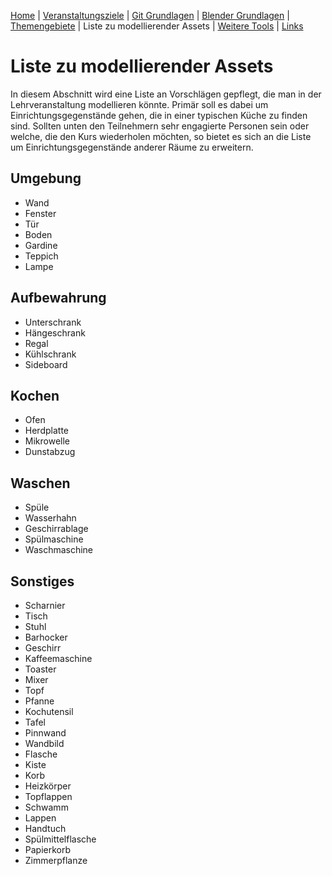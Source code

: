 [Home](../README.md)
| [Veranstaltungsziele](./veranstaltungsziele.md)
| [Git Grundlagen](./git_grundlagen.md)
| [Blender Grundlagen](./blender_grundlagen.md)
| [Themengebiete](./themengebiete.md)
| Liste zu modellierender Assets
| [Weitere Tools](./tools.md)
| [Links](./links.md)

# Liste zu modellierender Assets

In diesem Abschnitt wird eine Liste an Vorschlägen gepflegt, die man in der Lehrveranstaltung modellieren könnte. Primär soll es dabei um Einrichtungsgegenstände gehen, die in einer typischen Küche zu finden sind. Sollten unten den Teilnehmern sehr engagierte Personen sein oder welche, die den Kurs wiederholen möchten, so bietet es sich an die Liste um Einrichtungsgegenstände anderer Räume zu erweitern.

## Umgebung
- Wand
- Fenster
- Tür
- Boden
- Gardine
- Teppich
- Lampe

## Aufbewahrung
- Unterschrank
- Hängeschrank
- Regal
- Kühlschrank
- Sideboard

## Kochen
- Ofen
- Herdplatte
- Mikrowelle
- Dunstabzug

## Waschen
- Spüle
- Wasserhahn
- Geschirrablage
- Spülmaschine
- Waschmaschine

## Sonstiges
- Scharnier
- Tisch
- Stuhl
- Barhocker
- Geschirr
- Kaffeemaschine
- Toaster
- Mixer
- Topf
- Pfanne
- Kochutensil
- Tafel
- Pinnwand
- Wandbild
- Flasche
- Kiste
- Korb
- Heizkörper
- Topflappen
- Schwamm
- Lappen
- Handtuch
- Spülmittelflasche
- Papierkorb
- Zimmerpflanze
